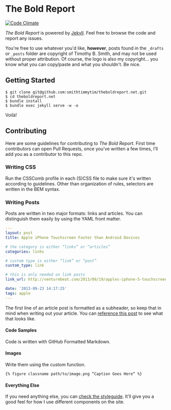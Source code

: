 # The Bold Report

[![Code Climate](https://codeclimate.com/github/ttimsmith/theboldreport.net/badges/gpa.svg)](https://codeclimate.com/github/ttimsmith/theboldreport.net)

*The Bold Report* is powered by [Jekyll](http://jekyllrb.com/). Feel free to browse the code and report any issues.

You're free to use whatever you'd like, **however**, posts found in the `_drafts` or `_posts` folder are copyright of Timothy B. Smith, and may not be used without proper attribution. Of course, the logo is also my copyright… you know what you can copy/paste and what you shouldn't. Be nice.

## Getting Started

```
$ git clone git@github.com:smithtimmytim/theboldreport.net.git
$ cd theboldreport.net
$ bundle install
$ bundle exec jekyll serve -w -o
```

Voilà!

## Contributing

Here are some guidelines for contributing to *The Bold Report*. First time contributors can open Pull Requests, once you’ve written a few times, I’ll add you as a contributor to this repo.

### Writing CSS

Run the CSSComb profile in each (S)CSS file to make sure it's written according to guidelines. Other than organization of rules, selectors are written in the BEM syntax.

### Writing Posts

Posts are written in two major formats: links and articles. You can distinguish them easily by using the YAML front matter.

```yaml
---
layout: post
title: Apple iPhone Touchscreen Faster than Android Devices

# the category is either “links” or “articles”
categories: links

# custom type is either “link” or “post”
custom_type: link

# this is only needed on link posts
link_url: http://venturebeat.com/2013/09/19/apples-iphone-5-touchscreen-is-2-5-times-faster-than-android-devices/

date: '2013-09-23 14:17:25'
tags: apple
---
```

The first line of an article post is formatted as a subheader, so keep that in mind when writing out your article. You can [reference this post](https://theboldreport.net/2016/06/pull-list-for-june0816/) to see what that looks like.

#### Code Samples

Code is written with GitHub Formatted Markdown.

#### Images

Write them using the custom function.

```liquid
{% figure classname path/to/image.png “Caption Goes Here“ %}
```

#### Everything Else

If you need anything else, you can [check the styleguide](https://theboldreport.net/styleguide/). It’ll give you a good feel for how I use different components on the site.
